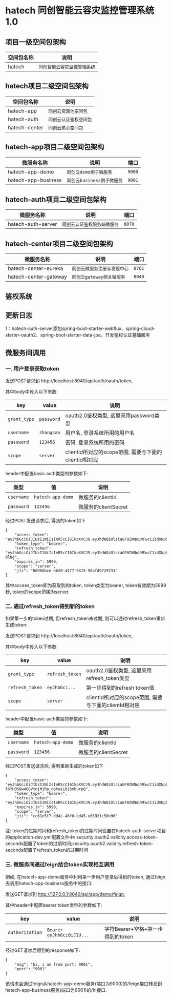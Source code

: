 
# hatech 同创智能云容灾监控管理系统1.0

## 项目一级空间包架构

|空间包名称                |说明    |
|----------------|----------------|
|hatech|`同创智能云容灾监控管理系统`|


## hatech项目二级空间包架构

|空间包名称       |说明       |
|----------------|-----------|
|hatech-app|`同创云资源池空间包`|
|hatech-auth|`同创云认证鉴权空间包`|
|hatech-center|`同创云核心空间包`|

## hatech-app项目二级空间包架构

|微服务名称       |说明       |端口       |
|----------------|-----------|-----------|
|hatech-app-demo|`同创云demo例子微服务`|`9000`|
|hatech-app-business|`同创云business例子微服务`|`9001`|

## hatech-auth项目二级空间包架构

|微服务名称       |说明       |端口       |
|----------------|-----------|-----------|
|hatech-auth-server|`同创云认证鉴权服务端微服务`|`8070`|

## hatech-center项目二级空间包架构

|微服务名称       |说明       |端口       |
|----------------|-----------|-----------|
|hatech-center-eureka|`同创云微服务注册与发现中心`|`8761`|
|hatech-center-gateway|`同创云gateway网关微服务`|`8040`|

## 鉴权系统

## 更新日志
1：hatech-auth-server添加spring-boot-starter-webflux、spring-cloud-starter-oauth2、spring-boot-starter-data-jpa，开发鉴权认证基础服务

## 微服务间调用
### 一. 用户登录获取token
发送POST请求到 http://localhost:8040/api/auth/oauth/token, 

其中body中传入以下参数:

|key      |value       |说明      |
|----------------|-----------|-----------|
|`grant_type`|`password`|oauth2.0鉴权类型, 这里采用password类型|
|`username`|`zhangsan`|用户名, 登录系统所用的用户名|
|`password`|`123456`|密码, 登录系统所用的密码|
|`scope`|`server`|clientId所对应的scope范围, 需要与下面的clientId相对应|

header中配置basic auth类型的参数如下:

|类型         |值           |说明          |
|----------------|-----------|-----------|
|`username`|`hatech-app-demo`|微服务的clientId|
|`password`|`123456`|微服务的clientSecret|

经过POST发送请求后, 得到的token如下
```text
{
    "access_token": "eyJhbGciOiJIUzI1NiIsInR5cCI6IkpXVCJ9.eyJhdWQiOlsiaGF0ZWNoLWFwcC1idXNpbmVzcyJdLCJ1c2VyX25hbWUiOiJ6aGFuZ3NhbiIsInNjb3BlIjpbInNlcnZlciJdLCJleHAiOjE1NzI5MzcxOTEsImF1dGhvcml0aWVzIjpbIlJPTEVfU1RVREVOVCJdLCJqdGkiOiIwZDkwZGJjZS1iYjIwLTQ0NzctOTQxNS05MGFmZDk3Mjk3MzEiLCJjbGllbnRfaWQiOiJoYXRlY2gtYXBwLWRlbW8ifQ.8IFrr8H3qRDst46Q2GCcspxm3W8AQDFXbNgsOPynKSs",
    "token_type": "bearer",
    "refresh_token": "eyJhbGciOiJIUzI1NiIsInR5cCI6IkpXVCJ9.eyJhdWQiOlsiaGF0ZWNoLWFwcC1idXNpbmVzcyJdLCJ1c2VyX25hbWUiOiJ6aGFuZ3NhbiIsInNjb3BlIjpbInNlcnZlciJdLCJhdGkiOiIwZDkwZGJjZS1iYjIwLTQ0NzctOTQxNS05MGFmZDk3Mjk3MzEiLCJleHAiOjE1NzI5MzcxOTEsImF1dGhvcml0aWVzIjpbIlJPTEVfU1RVREVOVCJdLCJqdGkiOiJlNWY1MWQwZS0xMTE3LTQ3YjUtYjlmNy0wOTc0YmMxNTNlOTYiLCJjbGllbnRfaWQiOiJoYXRlY2gtYXBwLWRlbW8ifQ.xlLotEbUUqEQVsn0rXLQoV6NSmWgG8fkp6IRBz-dlNg",
    "expires_in": 5999,
    "scope": "server",
    "jti": "0d90dbce-bb20-4477-9415-90afd9729731"
}
```
其中access_token即为获取到的token, token类型为bearer, token有效期为5999秒, token的scope范围为server. 

### 二. 通过refresh_token得到新的token

如果第一步的token过期, 但refresh_token未过期, 则可以通过refresh_token重新生成token:

发送POST请求到 http://localhost:8040/api/auth/oauth/token, 

其中body中传入以下参数:

|key      |value       |说明      |
|----------------|-----------|-----------|
|`grant_type`|`refresh_token`|oauth2.0鉴权类型, 这里采用refresh_token类型|
|`refresh_token`|`eyJhbGci...`|第一步得到的refresh token值|
|`scope`|`server`|clientId所对应的scope范围, 需要与下面的clientId相对应|

header中配置basic auth类型的参数如下:

|类型         |值           |说明          |
|----------------|-----------|-----------|
|`username`|`hatech-app-demo`|微服务的clientId|
|`password`|`123456`|微服务的clientSecret|

经过POST发送请求后, 得到重新生成的token如下
```text
{
    "access_token": "eyJhbGciOiJIUzI1NiIsInR5cCI6IkpXVCJ9.eyJhdWQiOlsiaGF0ZWNoLWFwcC1idXNpbmVzcyJdLCJ1c2VyX25hbWUiOiJ6aGFuZ3NhbiIsInNjb3BlIjpbInNlcnZlciJdLCJleHAiOjE1NzI5Mzc5MjIsImF1dGhvcml0aWVzIjpbIlJPTEVfU1RVREVOVCJdLCJqdGkiOiJjYzYxZTVmNy1kZDRjLTQ2ZjAtYmQ0NS1lMDM5MjFjNTBlOTYiLCJjbGllbnRfaWQiOiJoYXRlY2gtYXBwLWRlbW8ifQ.WAqIPQY-lGYHDS8w4GGVtnjMjRp_dotaiLb15mburpQ",
    "token_type": "bearer",
    "refresh_token": "eyJhbGciOiJIUzI1NiIsInR5cCI6IkpXVCJ9.eyJhdWQiOlsiaGF0ZWNoLWFwcC1idXNpbmVzcyJdLCJ1c2VyX25hbWUiOiJ6aGFuZ3NhbiIsInNjb3BlIjpbInNlcnZlciJdLCJhdGkiOiJjYzYxZTVmNy1kZDRjLTQ2ZjAtYmQ0NS1lMDM5MjFjNTBlOTYiLCJleHAiOjE1NzI5MzcxOTEsImF1dGhvcml0aWVzIjpbIlJPTEVfU1RVREVOVCJdLCJqdGkiOiJlNWY1MWQwZS0xMTE3LTQ3YjUtYjlmNy0wOTc0YmMxNTNlOTYiLCJjbGllbnRfaWQiOiJoYXRlY2gtYXBwLWRlbW8ifQ.sMzBYblA6EfKT2oikuJ7Mc_FfjUtwZWjOCrLKgAZmJE",
    "expires_in": 5999,
    "scope": "server",
    "jti": "cc61e5f7-dd4c-46f0-bd45-e03921c50e96"
}
```
注: token的过期时间和refresh_token的过期时间设置在hatech-auth-server项目的application-dev.yml配置文件中:
security.oauth2.validity.access-token-seconds配置了token的过期时间;security.oauth2.validity.refresh-token-seconds配置了refresh_token的过期时间

### 三. 微服务间通过feign结合token实现相互调用
例如, 在hatech-app-demo服务中利用第一步用户登录后得到的token, 通过feign去调用hatech-app-business服务中的接口:

发送GET请求到 http://127.0.0.1:8040/api/app/demo/feign,

其中header中配置bearer token类型的参数如下:

|key        |value                         |说明             |
|----------------|------------------------|---------------------|
|`Authorization`|`Bearer eyJhbGciOiJIU...`|字符Bearer+空格+第一步得到的token|

经过GET请求后得到的response如下:
```text
{
    "msg": "hi, i am from port: 9001",
    "port": "9001"
}
```
该请求会通过feign从hatech-app-demo服务(端口为9000)的/feign接口转发到hatech-app-business服务(端口为9001)的/hi接口.


